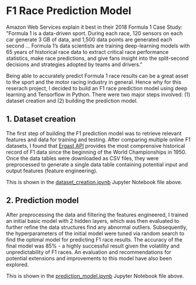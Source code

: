 # F1 Race Prediction Model

Amazon Web Services explain it best in their 2018 Formula 1 Case Study: "Formula 1 is a data-driven sport. During each race, 120 sensors on each car generate 3 GB of data, and 1,500 data points are generated each second ... Formula 1’s data scientists are training deep-learning models with 65 years of historical race data to extract critical race performance statistics, make race predictions, and give fans insight into the split-second decisions and strategies adopted by teams and drivers."

Being able to accurately predict Formula 1 race results can be a great asset to the sport and the motor racing industry in general. Hence why for this reserach project, I decided to build an F1 race prediction model using deep learning and Tensorflow in Python. There were two major steps involved: (1) dataset creation and (2) building the prediction model.

## 1. Dataset creation

The first step of building the F1 prediction model was to retrieve relevant features and data for training and testing. After comparing multiple online F1 datasets, I found that [Ergast API](http://ergast.com/mrd/) provides the most comprensive historical record of F1 data since the beginning of the World Championships in 1950. Once the data tables were downloaded as CSV files, they were preprocessed to generate a single data table containing potential input and output features (feature engineering). 

This is shown in the [dataset_creation.ipynb](https://github.com/mattcho1157/f1_race_prediction_model/blob/main/dataset_creation.ipynb) Jupyter Notebook file above.

## 2. Prediction model

After preprocessing the data and filtering the features engineered, I trained an initial basic model with 2 hidden layers, which was then evaluated to further refine the data structures find any abnormal outliers. Subsequently, the hyperparameters of the initial model were tuned via random search to find the optimal model for predicting F1 race results. The accuracy of the final model was 85% - a highly successful result given the volatility and unpredictability of F1 races. An evaluation and recommendations for potential extensions and improvements to this model have also been explored.

This is shown in the [prediction_model.ipynb](https://github.com/mattcho1157/f1_race_prediction_model/blob/main/prediction_model.ipynb) Jupyter Notebook file above.
